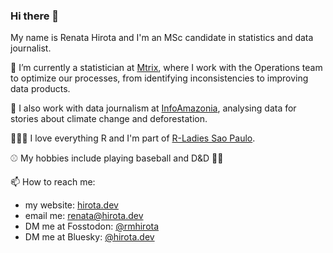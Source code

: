 ### Hi there 👋

My name is Renata Hirota and I'm an MSc candidate in statistics and data journalist.

💼 I’m currently a statistician at [Mtrix](https://www.mtrix.com.br/), where I work with the Operations team to optimize our processes, from identifying inconsistencies to improving data products.

🌱 I also work with data journalism at [InfoAmazonia](https://infoamazonia.org/en/), analysing data for stories about climate change and deforestation.

👩🏻‍💻 I love everything R and I'm part of [R-Ladies Sao Paulo](https://www.meetup.com/pt-BR/rladies-sao-paulo/).

⚾️ My hobbies include playing baseball and D&D 🎲🐉

📫 How to reach me: 
- my website: [hirota.dev](https://hirota.dev)
- email me: [renata@hirota.dev](mailto:renata@hirota.dev)
- DM me at Fosstodon: [@rmhirota](https://fosstodon.org/@rmhirota)
- DM me at Bluesky: [@hirota.dev](https://bsky.app/profile/hirota.dev)
